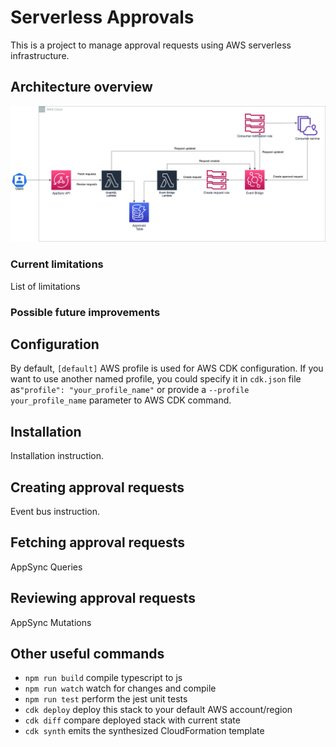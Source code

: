 # Serverless Approvals

This is a project to manage approval requests using AWS serverless infrastructure.

## Architecture overview

![alt text](https://github.com/Tannheuser/serverless-approvals/blob/main/misc/diagram.png?raw=true)

### Current limitations

List of limitations

### Possible future improvements

## Configuration

By default, `[default]` AWS profile is used for AWS CDK configuration.
If you want to use another named profile, you could specify it in `cdk.json` file as`"profile": "your_profile_name"`
or provide a `--profile your_profile_name` parameter to AWS CDK command.

## Installation

Installation instruction.

## Creating approval requests

Event bus instruction.

## Fetching approval requests

AppSync Queries

## Reviewing approval requests

AppSync Mutations

## Other useful commands

* `npm run build`   compile typescript to js
* `npm run watch`   watch for changes and compile
* `npm run test`    perform the jest unit tests
* `cdk deploy`      deploy this stack to your default AWS account/region
* `cdk diff`        compare deployed stack with current state
* `cdk synth`       emits the synthesized CloudFormation template
